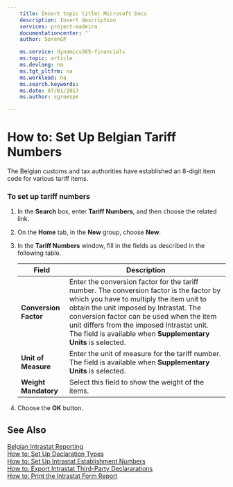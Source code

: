 ```yaml
---
    title: Insert topic title| Microsoft Docs
    description: Insert description
    services: project-madeira
    documentationcenter: ''
    author: SorenGP

    ms.service: dynamics365-financials
    ms.topic: article
    ms.devlang: na
    ms.tgt_pltfrm: na
    ms.workload: na
    ms.search.keywords:
    ms.date: 07/01/2017
    ms.author: sgroespe

---
```

# How to: Set Up Belgian Tariff Numbers
The Belgian customs and tax authorities have established an 8-digit item code for various tariff items.  
  
### To set up tariff numbers  
  
1.  In the **Search** box, enter **Tariff Numbers**, and then choose the related link.  
  
2.  On the **Home** tab, in the **New** group, choose **New**.  
  
3.  In the **Tariff Numbers** window, fill in the fields as described in the following table.  
  
    |Field|Description|  
    |---------------------------------|---------------------------------------|  
    |**Conversion Factor**|Enter the conversion factor for the tariff number. The conversion factor is the factor by which you have to multiply the item unit to obtain the unit imposed by Intrastat. The conversion factor can be used when the item unit differs from the imposed Intrastat unit. The field is available when **Supplementary Units** is selected.|  
    |**Unit of Measure**|Enter the unit of measure for the tariff number. The field is available when **Supplementary Units** is selected.|  
    |**Weight Mandatory**|Select this field to show the weight of the items.|  
  
4.  Choose the **OK** button.  
  
## See Also  
 [Belgian Intrastat Reporting](belgian-intrastat-reporting.md)   
 [How to: Set Up Declaration Types](how-to-set-up-declaration-types.md)   
 [How to: Set Up Intrastat Establishment Numbers](how-to-set-up-intrastat-establishment-numbers.md)   
 [How to: Export Intrastat Third-Party Declararations](how-to-export-intrastat-third-party-declararations.md)   
 [How to: Print the Intrastat Form Report](how-to-print-the-intrastat-form-report.md)